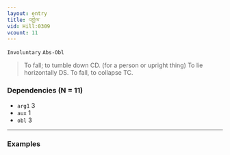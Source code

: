 ```yaml
---
layout: entry
title: འགྱེལ་
vid: Hill:0309
vcount: 11
---
```

`Involuntary` `Abs-Obl`
> To fall; to tumble down CD\.
 (for a person or upright thing) To lie horizontally DS\.
 To fall, to collapse TC\.

### Dependencies (N = 11)
* `arg1` 3
* `aux` 1
* `obl` 3

---

### Examples



